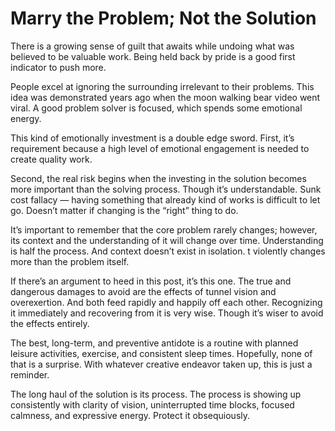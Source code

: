 # Marry the Problem; Not the Solution

There is a growing sense of guilt that awaits while undoing what was believed to be valuable work.
Being held back by pride is a good first indicator to push more.

People excel at ignoring the surrounding irrelevant to their problems.
This idea was demonstrated years ago when the moon walking bear video went viral.
A good problem solver is focused, which spends some emotional energy.

This kind of emotionally investment is a double edge sword.
First, it’s requirement because a high level of emotional engagement is needed to create quality work.

Second, the real risk begins when the investing in the solution becomes more important than the solving process.
Though it’s understandable. Sunk cost fallacy — having something that already kind of works is difficult to let go.
Doesn’t matter if changing is the “right” thing to do.

It’s important to remember that the core problem rarely changes; however, its context and the understanding of it will change over time.
Understanding is half the process.
And context doesn’t exist in isolation.
t violently changes more than the problem itself.

If there’s an argument to heed in this post, it’s this one.
The true and dangerous damages to avoid are the effects of tunnel vision and overexertion.
And both feed rapidly and happily off each other.
Recognizing it immediately and recovering from it is very wise.
Though it’s wiser to avoid the effects entirely.

The best, long-term, and preventive antidote is a routine with planned leisure activities, exercise, and consistent sleep times.
Hopefully, none of that is a surprise.
With whatever creative endeavor taken up, this is just a reminder.

The long haul of the solution is its process.
The process is showing up consistently with clarity of vision, uninterrupted time blocks, focused calmness, and expressive energy.
Protect it obsequiously.
